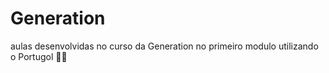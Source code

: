 # Generation
aulas desenvolvidas no curso da Generation no primeiro modulo utilizando o Portugol 👨‍💻
